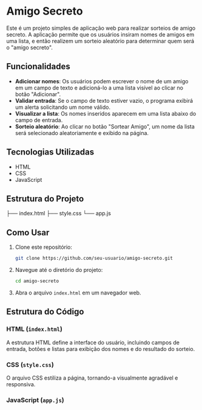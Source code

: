 # Amigo Secreto

Este é um projeto simples de aplicação web para realizar sorteios de amigo secreto. A aplicação permite que os usuários insiram nomes de amigos em uma lista, e então realizem um sorteio aleatório para determinar quem será o "amigo secreto".

## Funcionalidades

- **Adicionar nomes**: Os usuários podem escrever o nome de um amigo em um campo de texto e adicioná-lo a uma lista visível ao clicar no botão "Adicionar".
- **Validar entrada**: Se o campo de texto estiver vazio, o programa exibirá um alerta solicitando um nome válido.
- **Visualizar a lista**: Os nomes inseridos aparecem em uma lista abaixo do campo de entrada.
- **Sorteio aleatório**: Ao clicar no botão "Sortear Amigo", um nome da lista será selecionado aleatoriamente e exibido na página.

## Tecnologias Utilizadas

- HTML
- CSS
- JavaScript

## Estrutura do Projeto
├── index.html
├── style.css
└── app.js
## Como Usar

1. Clone este repositório:
    ```bash
    git clone https://github.com/seu-usuario/amigo-secreto.git
    ```

2. Navegue até o diretório do projeto:
    ```bash
    cd amigo-secreto
    ```

3. Abra o arquivo `index.html` em um navegador web.

## Estrutura do Código

### HTML (`index.html`)

A estrutura HTML define a interface do usuário, incluindo campos de entrada, botões e listas para exibição dos nomes e do resultado do sorteio.

### CSS (`style.css`)

O arquivo CSS estiliza a página, tornando-a visualmente agradável e responsiva.

### JavaScript (`app.js`)
